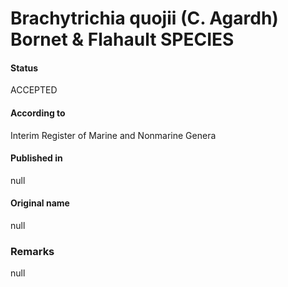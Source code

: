 # Brachytrichia quojii (C. Agardh) Bornet & Flahault SPECIES

#### Status
ACCEPTED

#### According to
Interim Register of Marine and Nonmarine Genera

#### Published in
null

#### Original name
null

### Remarks
null